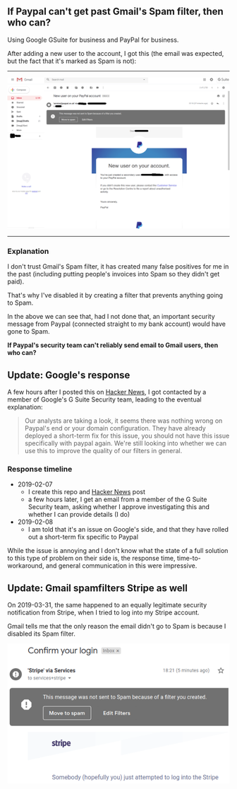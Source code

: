 ## If Paypal can't get past Gmail's Spam filter, then who can?

Using Google GSuite for business and PayPal for business.

After adding a new user to the account, I got this (the email was expected, but the fact that it's marked as Spam is not):

---

![Screenshot showing Gmail classifying a PayPal security notification as Spam](gmail-paypal-spamfilter.png)

---

### Explanation

I don't trust Gmail's Spam filter, it has created many false positives for me in the past (including putting people's invoices into Spam so they didn't get paid).

That's why I've disabled it by creating a filter that prevents anything going to Spam.

In the above we can see that, had I not done that, an important security message from Paypal (connected straight to my bank account) would have gone to Spam.

**If Paypal's security team can't reliably send email to Gmail users, then who can?**

## Update: Google's response

A few hours after I posted this on [Hacker News](https://news.ycombinator.com/item?id=19099887), I got contacted by a member of Google's G Suite Security team, leading to the eventual explanation:

> Our analysts are taking a look, it seems there was nothing wrong on Paypal's end or your domain configuration. They have already deployed a short-term fix for this issue, you should not have this issue specifically with paypal again. We're still looking into whether we can use this to improve the quality of our filters in general.

### Response timeline

* 2019-02-07
  * I create this repo and [Hacker News](https://news.ycombinator.com/item?id=19099887) post
  * a few hours later, I get an email from a member of the G Suite Security team, asking whether I approve investigating this and whether I can provide details (I do)
* 2019-02-08
  * I am told that it's an issue on Google's side, and that they have rolled out a short-term fix specific to Paypal

While the issue is annoying and I don't know what the state of a full solution to this type of problem on their side is, the response time, time-to-workaround, and general communication in this were impressive.

## Update: Gmail spamfilters Stripe as well

On 2019-03-31, the same happened to an equally legitimate security notification from Stripe, when I tried to log into my Stripe account.

Gmail tells me that the only reason the email didn't go to Spam is because I disabled its Spam filter.

![Screenshot showing Gmail classifying a Stripe security notification as Spam](gmail-stripe-spamfilter.png)
